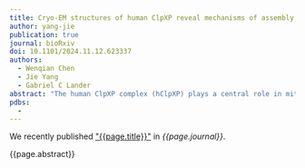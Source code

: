 ```yaml
---
title: Cryo-EM structures of human ClpXP reveal mechanisms of assembly and proteolytic activation
author: yang-jie
publication: true
journal: bioRxiv
doi: 10.1101/2024.11.12.623337
authors:
  - Wenqian Chen
  - Jie Yang
  - Gabriel C Lander
abstract: "The human ClpXP complex (hClpXP) plays a central role in mitochondrial protein quality control by degrading misfolded or unneeded proteins. While bacterial ClpXP complexes have been extensively characterized, the molecular determinants underlying hClpXP assembly and regulation are not as well understood. We determined cryo-electron microscopy (cryo-EM) structures of hClpP in isolation and in complex with hClpX, revealing how hClpX binding promotes rearrangement of an asymmetric hClpP heptamer to assemble as a symmetric tetradecamer. Our hClpXP structure also highlights the stabilizing role of a previously uncharacterized eukaryotic ClpX sequence, referred to as the E-loop, and its importance in ATPase activity and hexamer assembly. We further show that peptide interaction with the hClpP proteolytic active site promotes the complex to adopt a proteolytically competent conformation. Together, these findings advance our understanding of the molecular mechanisms defining hClpXP activation and function."
pdbs:
  - 
---
```


We recently published ["{{page.title}}"](https://doi.org/{{page.doi}}) in *{{page.journal}}*.

{{page.abstract}}
